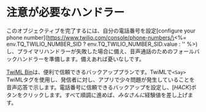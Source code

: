 # 注意が必要なハンドラー

このオブジェクティブを完了するには、自分の電話番号を設定\[configure your phone number](https://www.twilio.com/console/phone-numbers/\<%= env.TQ_TWILIO_NUMBER_SID ? env.TQ_TWILIO_NUMBER_SID.value : '' %>)し、プライマリハンドラーが失敗した場合に備え、音声通話のためのフォールバックハンドラーを準備します。備えあれば憂いなしです。

[TwiML Bin](https://www.twilio.com/console/twiml-bins)は、便利で信頼できるバックアッププランです。TwiMLで`<Say>` TwiMLタグを使用し、発信者に対し、アプリで少々問題が発生していることを音声応答で示します。電話番号に信頼できるバックアップを設定し、[*HACK*]ボタンをクリックします。すべて順調に進めば、<i>みなさんに</i>経験値を差し上げます。